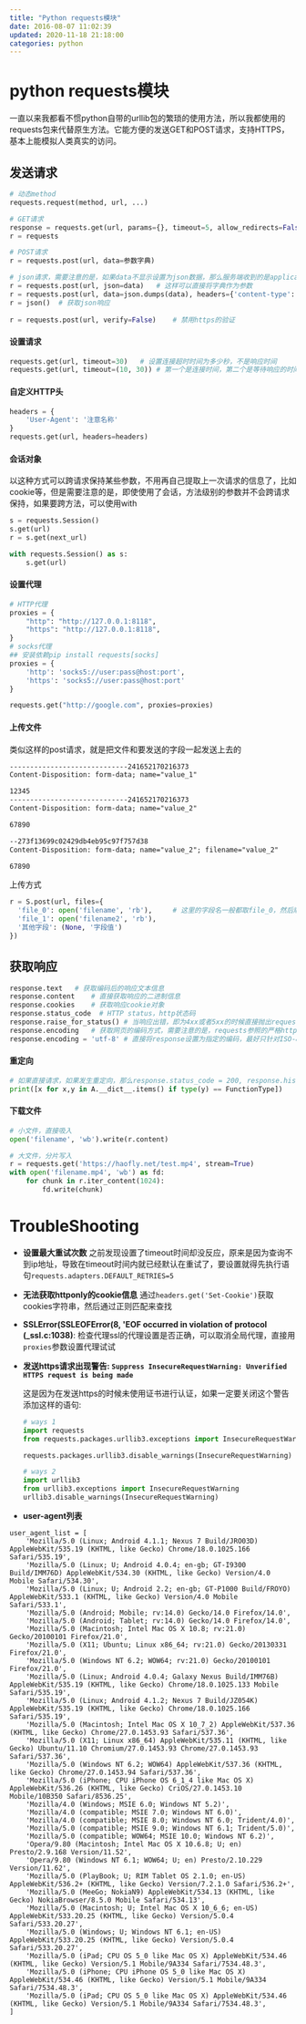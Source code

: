 ```yaml
---
title: "Python requests模块"
date: 2016-08-07 11:02:39
updated: 2020-11-18 21:18:00
categories: python
---
```

# python requests模块
一直以来我都看不惯python自带的urllib包的繁琐的使用方法，所以我都使用的requests包来代替原生方法。它能方便的发送GET和POST请求，支持HTTPS，基本上能模拟人类真实的访问。

## 发送请求

```python
# 动态method
requests.request(method, url, ...)

# GET请求
response = requests.get(url, params={}, timeout=5, allow_redirects=False)	# allow_redirects表示是否允许重定向，默认为True
r = requests

# POST请求
r = requests.post(url, data=参数字典)

# json请求，需要注意的是，如果data不显示设置为json数据，那么服务端收到的是application/x-www-form-urlencoded格式，无论你是否设置header头
r = requests.post(url, json=data)	# 这样可以直接将字典作为参数
r = requests.post(url, data=json.dumps(data), headers={'content-type':  'application/json'})
r = json()	# 获取json响应
                                                       
r = requests.post(url, verify=False)	# 禁用https的验证                                                    
```

#### 设置请求

```python
requests.get(url, timeout=30)	# 设置连接超时时间为多少秒，不是响应时间
requests.get(url, timeout=(10, 30))	# 第一个是连接时间，第二个是等待响应的时间
```

#### 自定义HTTP头

```python
headers = {
	'User-Agent': '注意名称'
}
requests.get(url, headers=headers)
```

#### 会话对象

以这种方式可以跨请求保持某些参数，不用再自己提取上一次请求的信息了，比如cookie等，但是需要注意的是，即使使用了会话，方法级别的参数并不会跨请求保持，如果要跨方法，可以使用with

```python
s = requests.Session()
s.get(url)
r = s.get(next_url)

with requests.Session() as s:
	s.get(url)
```

#### 设置代理

```python
# HTTP代理
proxies = {
    "http": "http://127.0.0.1:8118",
  	"https": "http://127.0.0.1:8118",
}
# socks代理
## 安装依赖pip install requests[socks]
proxies = {
    'http': 'socks5://user:pass@host:port',
    'https': 'socks5://user:pass@host:port'
}

requests.get("http://google.com", proxies=proxies)


```

#### 上传文件

类似这样的post请求，就是把文件和要发送的字段一起发送上去的

```tex
-----------------------------241652170216373
Content-Disposition: form-data; name="value_1"

12345
-----------------------------241652170216373
Content-Disposition: form-data; name="value_2"

67890

--273f13699c02429db4eb95c97f757d38
Content-Disposition: form-data; name="value_2"; filename="value_2"

67890
```

上传方式

```python
r = S.post(url, files={
  'file_0': open('filename', 'rb'),		# 这里的字段名一般都取file_0，然后顺序下去
  'file_1': open('filename2', 'rb'),
  '其他字段': (None, '字段值')
})
```

## 获取响应

```python
response.text	# 获取编码后的响应文本信息
response.content	# 直接获取响应的二进制信息
response.cookies	# 获取响应cookie对象
response.status_code  # HTTP status，http状态码
response.raise_for_status()	# 当响应出错，即为4xx或者5xx的时候直接抛出requests.RequestException错误
response.encoding	# 获取网页的编码方式，需要注意的是，requests参照的严格http协议标准写的，如果响应中的Content-Type字段没有设置charset，那么即使网页标签中有明确是utf-8编码也是会自动设置成ISO-8859-1编码的。此时只需要下面这样修改编码即可
response.encoding = 'utf-8'	# 直接将response设置为指定的编码，最好只针对ISO-8859-1进行这样转换，因为其他有声明编码的用这种方式可能反而获取不到正确的值
```
#### 重定向

```python
# 如果直接请求，如果发生重定向，那么response.status_code = 200, response.history = 301
print([x for x,y in A.__dict__.items() if type(y) == FunctionType])
```
#### 下载文件

```python
# 小文件，直接吸入
open('filename', 'wb').write(r.content)

# 大文件，分片写入
r = requests.get('https://haofly.net/test.mp4', stream=True)
with open('filename.mp4', 'wb') as fd:
    for chunk in r.iter_content(1024):
        fd.write(chunk)
```

# TroubleShooting

- **设置最大重试次数**
  之前发现设置了timeout时间却没反应，原来是因为查询不到ip地址，导致在timeout时间内就已经默认在重试了，要设置就得先执行语句`requests.adapters.DEFAULT_RETRIES=5`

- **无法获取httponly的cookie信息**
  通过`headers.get('Set-Cookie')`获取cookies字符串，然后通过正则匹配来查找

- **SSLError(SSLEOFError(8, 'EOF occurred in violation of protocol (_ssl.c:1038)**: 检查代理ssl的代理设置是否正确，可以取消全局代理，直接用`proxies`参数设置代理试试

- **发送https请求出现警告: `Suppress InsecureRequestWarning: Unverified HTTPS request is being made`**

  这是因为在发送https的时候未使用证书进行认证，如果一定要关闭这个警告添加这样的语句:

  ```python
  # ways 1
  import requests
  from requests.packages.urllib3.exceptions import InsecureRequestWarning

  requests.packages.urllib3.disable_warnings(InsecureRequestWarning)

  # ways 2
  import urllib3
  from urllib3.exceptions import InsecureRequestWarning
  urllib3.disable_warnings(InsecureRequestWarning)
  ```

- **user-agent列表﻿**  
```shell
user_agent_list = [  
    'Mozilla/5.0 (Linux; Android 4.1.1; Nexus 7 Build/JRO03D) AppleWebKit/535.19 (KHTML, like Gecko) Chrome/18.0.1025.166  Safari/535.19',  
    'Mozilla/5.0 (Linux; U; Android 4.0.4; en-gb; GT-I9300 Build/IMM76D) AppleWebKit/534.30 (KHTML, like Gecko) Version/4.0 Mobile Safari/534.30',  
    'Mozilla/5.0 (Linux; U; Android 2.2; en-gb; GT-P1000 Build/FROYO) AppleWebKit/533.1 (KHTML, like Gecko) Version/4.0 Mobile Safari/533.1',  
    'Mozilla/5.0 (Android; Mobile; rv:14.0) Gecko/14.0 Firefox/14.0',  
    'Mozilla/5.0 (Android; Tablet; rv:14.0) Gecko/14.0 Firefox/14.0',  
    'Mozilla/5.0 (Macintosh; Intel Mac OS X 10.8; rv:21.0) Gecko/20100101 Firefox/21.0',  
    'Mozilla/5.0 (X11; Ubuntu; Linux x86_64; rv:21.0) Gecko/20130331 Firefox/21.0',  
    'Mozilla/5.0 (Windows NT 6.2; WOW64; rv:21.0) Gecko/20100101 Firefox/21.0',  
    'Mozilla/5.0 (Linux; Android 4.0.4; Galaxy Nexus Build/IMM76B) AppleWebKit/535.19 (KHTML, like Gecko) Chrome/18.0.1025.133 Mobile Safari/535.19',  
    'Mozilla/5.0 (Linux; Android 4.1.2; Nexus 7 Build/JZ054K) AppleWebKit/535.19 (KHTML, like Gecko) Chrome/18.0.1025.166 Safari/535.19',  
    'Mozilla/5.0 (Macintosh; Intel Mac OS X 10_7_2) AppleWebKit/537.36 (KHTML, like Gecko) Chrome/27.0.1453.93 Safari/537.36',  
    'Mozilla/5.0 (X11; Linux x86_64) AppleWebKit/535.11 (KHTML, like Gecko) Ubuntu/11.10 Chromium/27.0.1453.93 Chrome/27.0.1453.93 Safari/537.36',  
    'Mozilla/5.0 (Windows NT 6.2; WOW64) AppleWebKit/537.36 (KHTML, like Gecko) Chrome/27.0.1453.94 Safari/537.36',  
    'Mozilla/5.0 (iPhone; CPU iPhone OS 6_1_4 like Mac OS X) AppleWebKit/536.26 (KHTML, like Gecko) CriOS/27.0.1453.10 Mobile/10B350 Safari/8536.25',  
    'Mozilla/4.0 (Windows; MSIE 6.0; Windows NT 5.2)',  
    'Mozilla/4.0 (compatible; MSIE 7.0; Windows NT 6.0)',  
    'Mozilla/4.0 (compatible; MSIE 8.0; Windows NT 6.0; Trident/4.0)',  
    'Mozilla/5.0 (compatible; MSIE 9.0; Windows NT 6.1; Trident/5.0)',  
    'Mozilla/5.0 (compatible; WOW64; MSIE 10.0; Windows NT 6.2)',  
    'Opera/9.80 (Macintosh; Intel Mac OS X 10.6.8; U; en) Presto/2.9.168 Version/11.52',  
    'Opera/9.80 (Windows NT 6.1; WOW64; U; en) Presto/2.10.229 Version/11.62',  
    'Mozilla/5.0 (PlayBook; U; RIM Tablet OS 2.1.0; en-US) AppleWebKit/536.2+ (KHTML, like Gecko) Version/7.2.1.0 Safari/536.2+',  
    'Mozilla/5.0 (MeeGo; NokiaN9) AppleWebKit/534.13 (KHTML, like Gecko) NokiaBrowser/8.5.0 Mobile Safari/534.13',  
    'Mozilla/5.0 (Macintosh; U; Intel Mac OS X 10_6_6; en-US) AppleWebKit/533.20.25 (KHTML, like Gecko) Version/5.0.4 Safari/533.20.27',  
    'Mozilla/5.0 (Windows; U; Windows NT 6.1; en-US) AppleWebKit/533.20.25 (KHTML, like Gecko) Version/5.0.4 Safari/533.20.27',  
    'Mozilla/5.0 (iPad; CPU OS 5_0 like Mac OS X) AppleWebKit/534.46 (KHTML, like Gecko) Version/5.1 Mobile/9A334 Safari/7534.48.3',  
    'Mozilla/5.0 (iPhone; CPU iPhone OS 5_0 like Mac OS X) AppleWebKit/534.46 (KHTML, like Gecko) Version/5.1 Mobile/9A334 Safari/7534.48.3',  
    'Mozilla/5.0 (iPad; CPU OS 5_0 like Mac OS X) AppleWebKit/534.46 (KHTML, like Gecko) Version/5.1 Mobile/9A334 Safari/7534.48.3',  
]
```